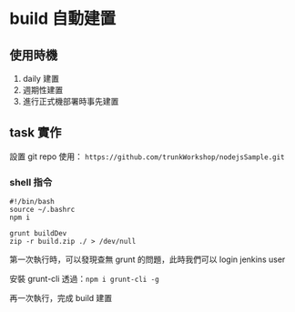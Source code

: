 build 自動建置
==============

使用時機
--------

1.	daily 建置
2.	週期性建置
3.	進行正式機部署時事先建置

task 實作
---------

設置 git repo 使用： `https://github.com/trunkWorkshop/nodejsSample.git`

### shell 指令

```
#!/bin/bash
source ~/.bashrc
npm i

grunt buildDev
zip -r build.zip ./ > /dev/null
```

第一次執行時，可以發現查無 grunt 的問題，此時我們可以 login jenkins user

安裝 grunt-cli 透過：`npm i grunt-cli -g`

再一次執行，完成 build 建置
